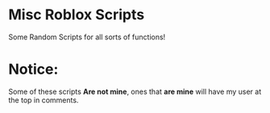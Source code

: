 # Misc Roblox Scripts
Some Random Scripts for all sorts of functions!


# Notice:
Some of these scripts **Are not mine**, ones that **are mine** will have my user at the top in comments.
